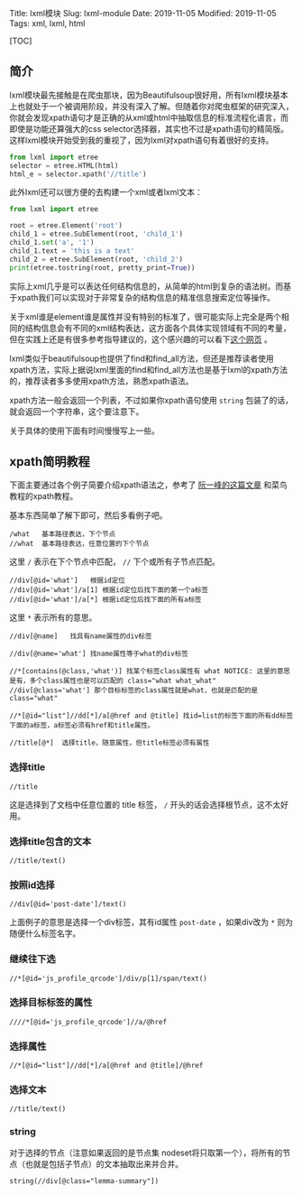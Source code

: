 Title: lxml模块
Slug: lxml-module
Date: 2019-11-05
Modified: 2019-11-05
Tags:  xml, lxml, html

[TOC]

## 简介

lxml模块最先接触是在爬虫那块，因为Beautifulsoup很好用，所有lxml模块基本上也就处于一个被调用阶段，并没有深入了解。但随着你对爬虫框架的研究深入，你就会发现xpath语句才是正确的从xml或html中抽取信息的标准流程化语言，而即使是功能还算强大的css selector选择器，其实也不过是xpath语句的精简版。这样lxml模块开始受到我的重视了，因为lxml对xpath语句有着很好的支持。

```python
from lxml import etree
selector = etree.HTML(html)
html_e = selector.xpath('//title')
```

此外lxml还可以很方便的去构建一个xml或者lxml文本：

```python
from lxml import etree

root = etree.Element('root')
child_1 = etree.SubElement(root, 'child_1')
child_1.set('a', '1')
child_1.text = 'this is a text'
child_2 = etree.SubElement(root, 'child_2')
print(etree.tostring(root, pretty_print=True))
```

实际上xml几乎是可以表达任何结构信息的，从简单的html到复杂的语法树。而基于xpath我们可以实现对于非常复杂的结构信息的精准信息搜索定位等操作。

关于xml谁是element谁是属性并没有特别的标准了，很可能实际上完全是两个相同的结构信息会有不同的xml结构表达，这方面各个具体实现领域有不同的考量，但在实践上还是有很多参考指导建议的，这个感兴趣的可以看下[这个网页](https://www.ibm.com/developerworks/library/x-eleatt/) 。

lxml类似于beautifulsoup也提供了find和find_all方法，但还是推荐读者使用xpath方法，实际上据说lxml里面的find和find_all方法也是基于lxml的xpath方法的，推荐读者多多使用xpath方法，熟悉xpath语法。

xpath方法一般会返回一个列表，不过如果你xpath语句使用 `string` 包装了的话，就会返回一个字符串，这个要注意下。

关于具体的使用下面有时间慢慢写上一些。

## xpath简明教程

下面主要通过各个例子简要介绍xpath语法之，参考了 [阮一峰的这篇文章](http://www.ruanyifeng.com/blog/2009/07/xpath_path_expressions.html) 和菜鸟教程的xpath教程。

基本东西简单了解下即可，然后多看例子吧。

```
/what   基本路径表达，下个节点
//what  基本路径表达，任意位置的下个节点
```

这里 `/` 表示在下个节点中匹配， `//` 下个或所有子节点匹配。 

```
//div[@id='what']   根据id定位
//div[@id='what']/a[1] 根据id定位后找下面的第一个a标签
//div[@id='what']/a[*] 根据id定位后找下面的所有a标签
```

这里 `*` 表示所有的意思。

```
//div[@name]   找具有name属性的div标签

//div[@name='what'] 找name属性等于what的div标签 

//*[contains(@class,'what')] 找某个标签class属性有 what NOTICE: 这里的意思是有，多个class属性也是可以匹配的 class="what what_what"
//div[@class='what'] 那个目标标签的class属性就是what，也就是匹配的是 class="what"

//*[@id="list"]//dd[*]/a[@href and @title] 找id=list的标签下面的所有dd标签下面的a标签，a标签必须有href和title属性。
```



```
//title[@*]  选择title，随意属性，但title标签必须有属性
```



### 选择title

```
//title
```

这是选择到了文档中任意位置的 title 标签， `/` 开头的话会选择根节点，这不太好用。

### 选择title包含的文本

```
//title/text()
```

### 按照id选择

```
//div[@id='post-date']/text()
```

上面例子的意思是选择一个div标签，其有id属性 `post-date` ，如果div改为 `*` 则为随便什么标签名字。

### 继续往下选

```
//*[@id='js_profile_qrcode']/div/p[1]/span/text()
```

### 选择目标标签的属性

```
////*[@id='js_profile_qrcode']//a/@href
```



### 选择属性

```
//*[@id="list"]//dd[*]/a[@href and @title]/@href  
```

### 选择文本

```
//title/text()
```

### string

对于选择的节点（注意如果返回的是节点集 nodeset将只取第一个），将所有的节点（也就是包括子节点）的文本抽取出来并合并。

```
string(//div[@class="lemma-summary"])
```

